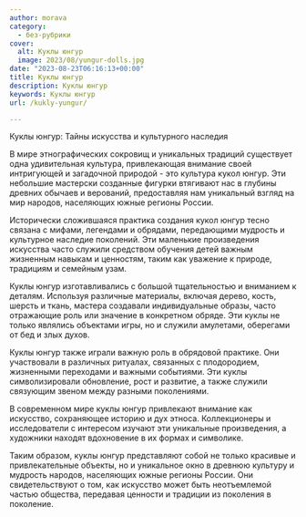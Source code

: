```yaml
---
author: morava
category:
  - без-рубрики
cover:
  alt: Куклы юнгур
  image: 2023/08/yungur-dolls.jpg
date: "2023-08-23T06:16:13+00:00"
title: Куклы юнгур
description: Куклы юнгур
keywords: Куклы юнгур
url: /kukly-yungur/

---
```

Куклы юнгур: Тайны искусства и культурного наследия

В мире этнографических сокровищ и уникальных традиций существует одна удивительная культура, привлекающая внимание своей интригующей и загадочной природой \- это культура кукол юнгур. Эти небольшие мастерски созданные фигурки втягивают нас в глубины древних обычаев и верований, предоставляя нам уникальный взгляд на мир народов, населяющих южные регионы России.

Исторически сложившаяся практика создания кукол юнгур тесно связана с мифами, легендами и обрядами, передающими мудрость и культурное наследие поколений. Эти маленькие произведения искусства часто служили средством обучения детей важным жизненным навыкам и ценностям, таким как уважение к природе, традициям и семейным узам.

Куклы юнгур изготавливались с большой тщательностью и вниманием к деталям. Используя различные материалы, включая дерево, кость, шерсть и ткань, мастера создавали индивидуальные образы, часто отражающие роль или значение в конкретном обряде. Эти куклы не только являлись объектами игры, но и служили амулетами, оберегами от бед и злых духов.

Куклы юнгур также играли важную роль в обрядовой практике. Они участвовали в различных ритуалах, связанных с плодородием, жизненными переходами и важными событиями. Эти куклы символизировали обновление, рост и развитие, а также служили связующим звеном между разными поколениями.

В современном мире куклы юнгур привлекают внимание как искусство, сохраняющее историю и дух этноса. Коллекционеры и исследователи с интересом изучают эти уникальные произведения, а художники находят вдохновение в их формах и символике.

Таким образом, куклы юнгур представляют собой не только красивые и привлекательные объекты, но и уникальное окно в древнюю культуру и мудрость народов, населяющих южные регионы России. Они свидетельствуют о том, как искусство может быть неотъемлемой частью общества, передавая ценности и традиции из поколения в поколение.
